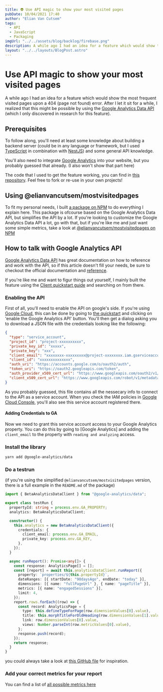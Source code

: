 ```yaml
---
title: 👽 Use API magic to show your most visited pages
pubDate: 10/04/2021 17:40
author: "Elian Van Cutsem"
tags:
  - API
  - JavaScript
  - Packaging
imgUrl: "../../assets/blog/backlog/firebase.png"
description: A while ago I had an idea for a feature which would show the most frequent visited pages upon a 'page not found' error. After I let it sit for a while, I realized that this might be possible by using the Google Analytics API. Here's a guide.
layout: "../../layouts/BlogPost.astro"
---
```


# Use API magic to show your most visited pages

A while ago I had an idea for a feature which would show the most frequent visited pages upon a 404 (page not found) error. After I let it sit for a while, I realized that this might be possible by using the [Google Analytics Data API](https://developers.google.com/analytics) (which I only discovered in research for this feature).

## Prerequisites

To follow along, you'll need at least some knowledge about building a backend server (could be in any language or framework, but I used [TypeScript](https://www.typescriptlang.org/) in combination with [NestJS](https://nestjs.com/)) and some general API knowledge.

You'll also need to integrate [Google Analytics](https://analytics.google.com) into your website, but you probably guessed that already. (I also won't show that part here)

The code that I used to get the feature working, you can find in [this repository](https://github.com/eliancodes/ElianCodes-backend). Feel free to fork or re-use in your own projects!

## Using @elianvancutsem/mostvisitedpages

To fit my personal needs, I built [a package on NPM](https://www.npmjs.com/package/@elianvancutsem/mostvisitedpages) to do everything I explain here. This package is ofcourse based on the Google Analytics Data API, but simplifies the API by a lot. If you're looking to customize the Google Analytics Data API a lot, go with that, but if you're like me and just want some simple metrics, take a look at [@elianvancutsem/mostvisitedpages on NPM](https://www.npmjs.com/package/@elianvancutsem/mostvisitedpages)

## How to talk with Google Analytics API

[Google Analytics Data API](https://developers.google.com/analytics/devguides/reporting/data/v1) has great documentation on how to reference and work with the API, so if this article doesn't fill your needs, be sure to checkout the official documentation and [reference](https://developers.google.com/analytics/devguides/reporting/data/v1/rest/v1beta/properties/runReport).

If you're like me and want to figur things out yourself, I mainly built the feature using the [Client quickstart guide](https://developers.google.com/analytics/devguides/reporting/data/v1/quickstart-client-libraries) and searching on from there.

### Enabling the API

First of all, you'll need to enable the API on google's side. If you're using [Google Cloud](https://cloud.google.com), this can be done by going to [the quickstart](https://developers.google.com/analytics/devguides/reporting/data/v1/quickstart-client-libraries) and clicking on 'enable the Google Analytics API' button. You'll then get a dialog asking you to download a JSON file with the credentials looking like the following:

```json
{
  "type": "service_account",
  "project_id": "project-xxxxxxxxxx",
  "private_key_id": "xxxxx",
  "private_key": "xxx",
  "client_email": "xxxxxxxx-xxxxxxxxx@project-xxxxxxxx.iam.gserviceaccount.com",
  "client_id": "xxxxxxxxxxxxxx",
  "auth_uri": "https://accounts.google.com/o/oauth2/auth",
  "token_uri": "https://oauth2.googleapis.com/token",
  "auth_provider_x509_cert_url": "https://www.googleapis.com/oauth2/v1/certs",
  "client_x509_cert_url": "https://www.googleapis.com/robot/v1/metadata/x509/xxxxxxxxx-xxxxxxxxxx%project-xxxxxxxxx.iam.gserviceaccount.com"
}
```

As you probably guessed, this file contains all the nessecary info to connect to the API as a service account. When you check the IAM policies in [Google Cloud Console](https://console.cloud.google.com), you'll also see this service account registered there.

#### Adding Credentials to GA

Now we need to grant this service account access to your Google Analytics property. You can do this by going to [Google Analytics] and adding the `client_email` to the property with `reading and analyzing` access.

### Install the library

```bash
yarn add @google-analytics/data
```

### Do a testrun

(if you're using the simplified `@elianvancutsem/mostvisitedpages` version, there is a full example in the `README.md` of the package)

```ts
import { BetaAnalyticsDataClient } from "@google-analytics/data";

export class testRun {
  propertyId: string = process.env.GA_PROPERTY;
  analytics: BetaAnalyticsDataClient;

  constructor() {
    this.analytics = new BetaAnalyticsDataClient({
      credentials: {
        client_email: process.env.GA_EMAIL,
        private_key: process.env.GA_KEY,
      },
    });
  }

  async runReport(): Promise<any[]> {
    const response: AnalyticsPage[] = [];
    const [report] = await this.analyticsDataClient.runReport({
      property: `properties/${this.propertyId}`,
      dateRanges: [{ startDate: "90daysAgo", endDate: "today" }],
      dimensions: [{ name: "fullPageUrl" }, { name: "pageTitle" }],
      metrics: [{ name: "engagedSessions" }],
      limit: 4,
    });
    report.rows.forEach((row) => {
      const record: AnalyticsPage = {
        type: this.defineTypeForPage(row.dimensionValues[0].value),
        title: this.morphTitleForOldHeading(row.dimensionValues[1].value),
        link: row.dimensionValues[0].value,
        views: Number.parseInt(row.metricValues[0].value),
      };
      response.push(record);
    });
    return response;
  }
}
```

you could always take a look at [this GitHub file](https://github.com/eliancodes/ElianCodes-backend/blob/main/backend/src/analytics/analytics.service.ts) for inspiration.

### Add your correct metrics for your report

You can find a list of [all possible metrics here](https://developers.google.com/analytics/devguides/reporting/data/v1/api-schema#metrics)
